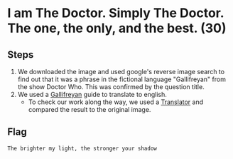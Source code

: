 # I am The Doctor. Simply The Doctor. The one, the only, and the best. (30)
## Steps
1. We downloaded the image and used google's reverse image search to find out that it was a phrase in the fictional language "Gallifreyan" from the show Doctor Who. This was confirmed by the question title.
2. We used a [Gallifreyan](https://gallifreyan.info/guide/scg) guide to translate to english.
   - To check our work along the way, we used a [Translator](https://adrian17.github.io/Gallifreyan/) and compared the result to the original image.

## Flag
```
The brighter my light, the stronger your shadow
```
